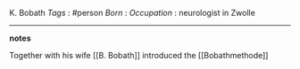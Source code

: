 K. Bobath
*Tags* : #person 
*Born* :
*Occupation* : neurologist in Zwolle

---
**notes**

Together with his wife [[B. Bobath]] introduced the [[Bobathmethode]] 